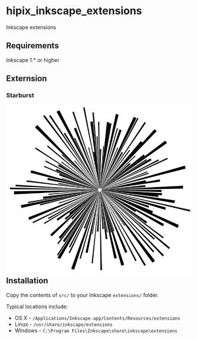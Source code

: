 # hipix_inkscape_extensions
Inkscape extensions
## Requirements
Inkscape 1.* or higher

## Externsion
### Starburst
<img align=right src="images/starburst.jpg">

## Installation

Copy the contents of `src/` to your Inkscape `extensions/` folder.

Typical locations include:

* OS X - `/Applications/Inkscape.app/Contents/Resources/extensions`
* Linux - `/usr/share/inkscape/extensions`
* Windows - `C:\Program Files\Inkscape\share\inkscape\extensions`
